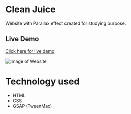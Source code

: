 # Clean Juice

Website with Parallax effect created for studying purpose.

## Live Demo

[Click here for live demo](https://walissoncom.github.io/clean-juice/)

![Image of Website](https://raw.githubusercontent.com/walissoncom/clean-juice/master/img/clean-juice.gif)

# Technology used

- HTML
- CSS
- GSAP (TweenMax)
